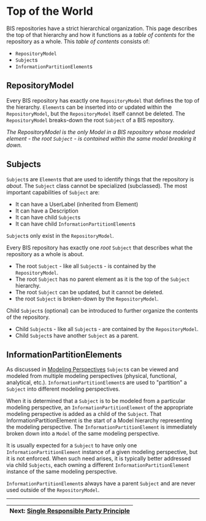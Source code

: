 # Top of the World

<!-- Responsible for this page: ??? -->

BIS repositories have a strict hierarchical organization. This page describes the top of that hierarchy and how it functions as a *table of contents* for the repository as a whole.  This *table of contents* consists of:

* `RepositoryModel`
* `Subject`s
* `InformationPartitionElement`s

<!-- TODO
The following figure shows a simple example of a the top of the hierarchy.
TODO: add figure
-->

## RepositoryModel

Every BIS repository has exactly one `RepositoryModel` that defines the top of the hierarchy. `Element`s can be inserted into or updated within the `RepositoryModel`, but the `RepositoryModel` itself cannot be deleted. The `RepositoryModel` breaks-down the root `Subject` of a BIS repository.

*The RepositoryModel is the only Model in a BIS repository whose modeled element - the root `Subject` - is contained within the same model breaking it down.*

## Subjects

`Subject`s are `Element`s that are used to identify things that the repository is *about*. The `Subject` class cannot be specialized (subclassed). The most important capabilities of `Subject` are:

* It can have a UserLabel (inherited from Element)
* It can have a Description
* It can have child `Subject`s
* It can have child `InformationPartitionElement`s

`Subject`s only exist in the `RepositoryModel`.

Every BIS repository has exactly one *root* `Subject` that describes what the repository as a whole is about.

* The root `Subject` - like all `Subject`s - is contained by the `RepositoryModel`.
* The root `Subject` has no parent element as it is the top of the `Subject` hierarchy.
* The root `Subject` can be updated, but it cannot be deleted.
* the root `Subject` is broken-down by the `RepositoryModel`.

Child `Subject`s (optional) can be introduced to further organize the contents of the repository.

* Child `Subject`s - like all `Subject`s - are contained by the `RepositoryModel`.
* Child `Subject`s  have another `Subject` as a parent.

## InformationPartitionElements

As discussed in [Modeling Perspectives](./modeling-perspectives.md) `Subject`s can be viewed and modeled from multiple modeling perspectives (physical, functional, analytical, etc.). `InformationPartitionElement`s are used to "partition" a `Subject` into different modeling perspectives.

When it is determined that a `Subject` is to be modeled from a particular modeling perspective, an `InformationPartitionElement` of the appropriate modeling perspective is added as a child of the `Subject`. That InformationPartitionElement is the start of a Model hierarchy representing the modeling perspective. The `InformationPartitionElement` is immediately broken down into a `Model` of the same modeling perspective.

It is usually expected for a `Subject` to have only one `InformationPartitionElement` instance of a given modeling perspective, but it is not enforced. When such need arises, it is typically better addressed via child `Subjects`, each owning a different `InformationPartitionElement` instance of the same modeling perspective.

`InformationPartitionElement`s always have a parent `Subject` and are never used outside of the `RepositoryModel`.

---
| Next: [Single Responsible Party Principle](./srpp.md)
|:---
